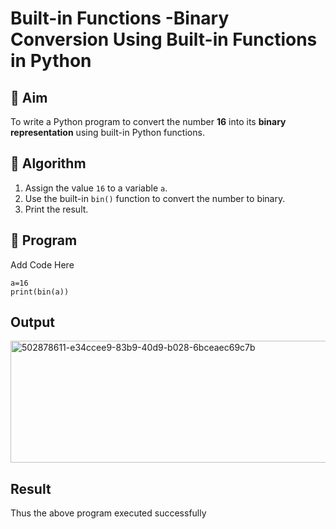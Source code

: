 # Built-in Functions -Binary Conversion Using Built-in Functions in Python

## 🎯 Aim
To write a Python program to convert the number **16** into its **binary representation** using built-in Python functions.

## 🧠 Algorithm
1. Assign the value `16` to a variable `a`.
2. Use the built-in `bin()` function to convert the number to binary.
3. Print the result.

## 🧾 Program
Add Code Here
```
a=16
print(bin(a))
```

## Output
<img width="658" height="195" alt="502878611-e34ccee9-83b9-40d9-b028-6bceaec69c7b" src="https://github.com/user-attachments/assets/3d97440d-b6a3-42a3-8ae6-d5c138ff18d4" />

## Result
Thus the above program executed successfully
